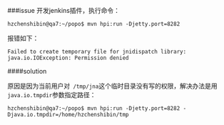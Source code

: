 ###issue
开发jenkins插件，执行命令：

```
hzchenshibin@qa7:~/popo$ mvn hpi:run -Djetty.port=8282 
```
报错如下：

```
Failed to create temporary file for jnidispatch library: java.io.IOException: Permission denied
```

####solution

原因是因为当前用户对` /tmp/jna`这个临时目录没有写的权限，解决办法是用`java.io.tmpdir`参数指定路径：

```
hzchenshibin@qa7:~/popo$ mvn hpi:run -Djetty.port=8282 -Djava.io.tmpdir=/home/hzchenshibin/tmp
```